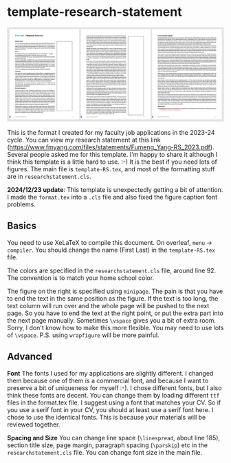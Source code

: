 # template-research-statement

![Preview](preview.png)

This is the format I created for my faculty job applications in the 2023-24 cycle. You can view my research statement at this link (https://www.fmyang.com/files/statements/Fumeng_Yang-RS_2023.pdf). Several people asked me for this template. I'm happy to share it although I think this template is a little hard to use. :-) It is the best if you need lots of figures. The main file is `template-RS.tex`, and most of the formatting stuff are in `researchstatement.cls`.

**2024/12/23 update**: This template is unexpectedly getting a bit of attention. I made the `format.tex` into a `.cls` file and also fixed the figure caption font problems. 


## Basics

You need to use XeLaTeX to compile this document. On overleaf, `menu` → `compiler`. You should change the name (First Last) in the `template-RS.tex` file.


The colors are specified in the `researchstatement.cls` file, around line 92. The convention is to match your home school color.

The figure on the right is specified using `minipage`. The pain is that you have to end the text in the same position as the figure. If the text is too long, the text column will run over and the whole page will be pushed to the next page. So you have to end the text at the right point, or put the extra part into the next page manually. Sometimes `\vspace` gives you a bit of extra room. Sorry, I don't know how to make this more flexible. You may need to use lots of `\vspace`. P.S. using `wrapfigure` will be more painful.


## Advanced

**Font** The fonts I used for my applications are slightly different. I changed them because one of them is a commercial font, and because I want to preserve a bit of uniqueness for myself :-). I chose different fonts, but I also think these fonts are decent. You can change them by loading different `ttf` files in the format.tex file. I suggest using a font that matches your CV. So if you use a serif font in your CV, you should at least use a serif font here. I chose to use the identical fonts. This is because your materials will be reviewed together.

**Spacing and Size** You can change line space (`\linespread`, about line 185), section title size, page margin, paragraph spacing (`\parskip`) etc in the `researchstatement.cls` file. You can change font size in the main file.
